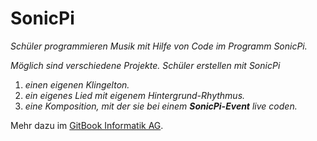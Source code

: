 # SonicPi

*Schüler programmieren Musik  mit Hilfe von Code im Programm *SonicPi*.*

*Möglich sind verschiedene Projekte. Schüler erstellen mit SonicPi*

1. *einen eigenen Klingelton.*
1. *ein eigenes Lied mit eigenem Hintergrund-Rhythmus.*
1. *eine Komposition,  mit der sie bei einem **SonicPi-Event** live coden.*

Mehr dazu im [GitBook Informatik AG](https://dorkeinath.gitbooks.io/informatik-ag/content/06_SonicPi.html).
